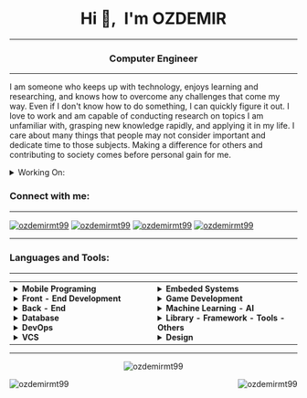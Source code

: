 <h1 align="center">Hi 👋,&nbsp I'm OZDEMIR</h1>
<hr>
<h3 align="center">Computer Engineer</h3>
<hr>
<div>
    <p> I am someone who keeps up with technology, enjoys learning and researching, and knows how to overcome any challenges that come my way. Even if I don't know how to do something, I can quickly figure it out. I love to work and am capable of conducting research on topics I am unfamiliar with, grasping new knowledge rapidly, and applying it in my life. I care about many things that people may not consider important and dedicate time to those subjects. Making a difference for others and contributing to society comes before personal gain for me. </p>
</div>
<p>
<details>
<summary>Working On:</summary>
<hr>
<ul>
    <li>Desktop Application Development</li>
    <li>Web Application Development</li>
    <li>Android Development</li>
    <li>System Management</li>
    <li>Networking</li>
</ul>
<hr>
</details>
</p>
<h3 align="left">Connect with me:</h3>
<hr>
	<p align=" left">
<a href="https://linkedin.com/in/ozdemirmt99" target="blank"><img align="center" src="https://raw.githubusercontent.com/rahuldkjain/github-profile-readme-generator/master/src/images/icons/Social/linked-in-alt.svg" alt="ozdemirmt99" height="30" width="60" /></a>
<a href="https://stackoverflow.com/users/ozdemirmt99" target="blank"><img align="center" src="https://raw.githubusercontent.com/rahuldkjain/github-profile-readme-generator/master/src/images/icons/Social/stack-overflow.svg" alt="ozdemirmt99" height="30" width="60" /></a>
<a href="https://kaggle.com/ozdemirmt99" target="blank"><img align="center" src="https://raw.githubusercontent.com/rahuldkjain/github-profile-readme-generator/master/src/images/icons/Social/kaggle.svg" alt="ozdemirmt99" height="30" width="60" /></a>
<a href="https://www.hackerrank.com/ozdemirmt99" target="blank"><img align="center" src="https://raw.githubusercontent.com/rahuldkjain/github-profile-readme-generator/master/src/images/icons/Social/hackerrank.svg" alt="ozdemirmt99" height="30" width="60" /></a>
</p>
<hr>
<h3 align="left">Languages and Tools:</h3>
<hr>
<p align="left">
<table>
    <th align="left" width="50%">
        <details>
            <summary>Mobile Programing</summary>
            <a href="https://developer.android.com" target="_blank" rel=""><img src="https://raw.githubusercontent.com/devicons/devicon/master/icons/android/android-original-wordmark.svg" alt="android" width="60" height="60" /></a>
            <a href="https://flutter.dev" target="_blank" rel="noreferrer"><img src="https://www.vectorlogo.zone/logos/flutterio/flutterio-icon.svg" alt="flutter" width="60" height="60" /></a>
            <a href="https://dart.dev" target="_blank" rel="noreferrer"><img src="https://www.vectorlogo.zone/logos/dartlang/dartlang-icon.svg" alt="dart" width="60" height="60" /></a>
            <a href="https://kotlinlang.org" target="blank" rel="noreferrer"><img src="https://www.vectorlogo.zone/logos/kotlinlang/kotlinlang-icon.svg" alt="kotlin" width="60" height="60" /></a>
        </details>
        <details>
            <summary>Front - End Development</summary>
            <a href="https://www.w3.org/html/" target="_blank" rel="noreferrer"><img src="https://raw.githubusercontent.com/devicons/devicon/master/icons/html5/html5-original-wordmark.svg" alt="html5" width="60" height="60" /></a>
            <a href="https://developer.mozilla.org/en-US/docs/Web/JavaScript" target="_blank" rel="noreferrer"><img src="https://raw.githubusercontent.com/devicons/devicon/master/icons/javascript/javascript-original.svg" alt="javascript" width="60" height="60" /></a>
            <a href="https://reactjs.org/" target="_blank" rel="noreferrer"><img src="https://raw.githubusercontent.com/devicons/devicon/master/icons/react/react-original-wordmark.svg" alt="react" width="60" height="60" /></a>
            <a href="https://redux.js.org" target="_blank" rel="noreferrer"><img src="https://raw.githubusercontent.com/devicons/devicon/master/icons/redux/redux-original.svg" alt="redux" width="60" height="60" /></a>
            <a href="https://angular.io" target="_blank" rel="noreferrer"><img src="https://angular.io/assets/images/logos/angular/angular.svg" alt="angular" width="60" height="60" /></a>
            <a href="https://vuejs.org/" target="_blank" rel="noreferrer"><img src="https://raw.githubusercontent.com/devicons/devicon/master/icons/vuejs/vuejs-original-wordmark.svg" alt="vuejs" width="60" height="60" /></a>
            <a href="https://www.typescriptlang.org/" target="_blank" rel="noreferrer"><img src="https://raw.githubusercontent.com/devicons/devicon/master/icons/typescript/typescript-original.svg" alt="typescript" width="60" height="60" /></a>
            <a href="https://getbootstrap.com" target="_blank" rel="noreferrer"><img src="https://upload.wikimedia.org/wikipedia/commons/thumb/b/b2/Bootstrap_logo.svg/2560px-Bootstrap_logo.svg.png" alt="bootstrap" width="60" height="60" /></a>
            <a href="https://tailwindcss.com/" target="_blank" rel="noreferrer"><img src="https://www.vectorlogo.zone/logos/tailwindcss/tailwindcss-icon.svg" alt="tailwind" width="60" height="60" /></a>
            <a href="https://materializecss.com/" target="_blank" rel="noreferrer"><img src="https://raw.githubusercontent.com/prplx/svg-logos/5585531d45d294869c4eaab4d7cf2e9c167710a9/svg/materialize.svg" alt="materialize" width="60" height="60" /></a>
            <a href="https://www.w3schools.com/css/" target="_blank" rel="noreferrer"><img src="https://raw.githubusercontent.com/devicons/devicon/master/icons/css3/css3-original-wordmark.svg" alt="css3" width="60" height="60" /></a>
            <a href="https://d3js.org/" target="_blank" rel="noreferrer"><img src="https://raw.githubusercontent.com/devicons/devicon/master/icons/d3js/d3js-original.svg" alt="d3js" width="60" height="60" /></a>
            <a href="https://www.chartjs.org" target="_blank" rel="noreferrer"><img src="https://www.chartjs.org/media/logo-title.svg" alt="chartjs" width="60" height="60" /></a>
        </details>
        <details>
            <summary>Back - End</summary>
            <a href="https://www.w3schools.com/cs/" target="_blank" rel="noreferrer"><img src="https://raw.githubusercontent.com/devicons/devicon/master/icons/csharp/csharp-original.svg" alt="csharp" width="60" height="60" /></a>
            <a href="https://nodejs.org" target="_blank" rel="noreferrer"><img src="https://miro.medium.com/v2/resize:fit:900/1*TY9uBBO9leUbRtlXmQBiug.png" alt="nodejs" width="60" height="60" /></a>
            <a href="https://dotnet.microsoft.com/" target="_blank" rel="noreferrer"><img src="https://upload.wikimedia.org/wikipedia/commons/thumb/7/7d/Microsoft_.NET_logo.svg/456px-Microsoft_.NET_logo.svg.png" alt="dotnet" width="60" height="60" /></a>
            <a href="https://golang.org" target="_blank" rel="noreferrer"><img src="https://raw.githubusercontent.com/devicons/devicon/master/icons/go/go-original.svg" alt="go" width="60" height="60" /></a>
            <a href="https://www.java.com" target="_blank" rel="noreferrer"><img src="https://raw.githubusercontent.com/devicons/devicon/master/icons/java/java-original.svg" alt="java" width="60" height="60" /></a>
            <a href="https://www.mathworks.com/" target="_blank" rel="noreferrer"><img src="https://upload.wikimedia.org/wikipedia/commons/2/21/Matlab_Logo.png" alt="matlab" width="60" height="60" /></a>
            <a href="https://www.python.org" target="_blank" rel="noreferrer"><img src="https://raw.githubusercontent.com/devicons/devicon/master/icons/python/python-original.svg" alt="python" width="60" height="60" /></a>
        </details>
        <details>
            <summary>Database</summary>
            <a href="https://www.mongodb.com/" target="_blank" rel="noreferrer"><img src="https://miro.medium.com/v2/resize:fit:1000/0*8v1xNP18Ovj3wg6K.gif" alt="mongodb" width="60" height="60" /></a>
            <a href="https://www.microsoft.com/en-us/sql-server" target="_blank" rel="noreferrer"><img src="https://www.media3.net/img/m3/mssql.jpg" alt="mssql" width="60" height="60" /></a>
            <a href="https://www.mysql.com/" target="_blank" rel="noreferrer"><img src="https://raw.githubusercontent.com/devicons/devicon/master/icons/mysql/mysql-original-wordmark.svg" alt="mysql" width="60" height="60" /></a>
            <a href="https://firebase.google.com/" target="_blank" rel="noreferrer"><img src="https://www.vectorlogo.zone/logos/firebase/firebase-icon.svg" alt="firebase" width="60" height="60" /></a>
            <a href="https://www.postgresql.org" target="_blank" rel="noreferrer"><img src="https://upload.wikimedia.org/wikipedia/commons/thumb/2/29/Postgresql_elephant.svg/1200px-Postgresql_elephant.svg.png" alt="postgresql" width="60" height="60" /></a>
            <a href="https://www.oracle.com/" target="_blank" rel="noreferrer"><img src="https://raw.githubusercontent.com/devicons/devicon/master/icons/oracle/oracle-original.svg" alt="oracle" width="60" height="60" /></a>
        </details>
        <details>
            <summary>DevOps</summary>
            <a href="https://www.docker.com/" target="_blank" rel="noreferrer"><img src="https://raw.githubusercontent.com/devicons/devicon/master/icons/docker/docker-original-wordmark.svg" alt="docker" width="60" height="60" /></a>
            <a href="https://www.jenkins.io" target="_blank" rel="noreferrer"><img src="https://www.vectorlogo.zone/logos/jenkins/jenkins-icon.svg" alt="jenkins" width="60" height="60" /></a>
        </details>
        <details>
        <summary>VCS</summary>
            <a href="https://git-scm.com/" target="_blank" rel="noreferrer"><img src="https://www.vectorlogo.zone/logos/git-scm/git-scm-icon.svg" alt="git" width="60" height="60" /></a>
            <a href="https://github.com/" target="_blank" rel="noreferrer"><img src="https://cdn.pixabay.com/photo/2022/01/30/13/33/github-6980894_1280.png" alt="git" width="60" height="60" /></a>
            <a href="https://about.gitlab.com/" target="_blank" rel="noreferrer"><img src="https://yt3.googleusercontent.com/R6P5skGdZJeM1bebvt3ILeU8k-9tiqE5T198RmBH8SoGXH2gk_Lk-45uZoq6X6pW4a4c9Sqn=s900-c-k-c0x00ffffff-no-rj" alt="git" width="60" height="60" /></a>
        </details>
    </th>
    <th align="left" width="50%" >
        <details>
            <summary>Embeded Systems</summary>
            <a href="https://www.arduino.cc/" target="_blank" rel="noreferrer"><img src="https://cdn.worldvectorlogo.com/logos/arduino-1.svg" alt="arduino" width="60" height="60" /></a>
            <a href="https://www.cprogramming.com/" target="_blank" rel="noreferrer"><img src="https://raw.githubusercontent.com/devicons/devicon/master/icons/c/c-original.svg" alt="c" width="60" height="60" /></a>
            <a href="https://www.w3schools.com/cpp/" target="_blank" rel="noreferrer"><img src="https://raw.githubusercontent.com/devicons/devicon/master/icons/cplusplus/cplusplus-original.svg" alt="cplusplus" width="60" height="60" /></a>
        </details>
        <details>
            <summary>Game Development</summary>
            <a href="https://unity.com/" target="_blank" rel="noreferrer"><img src="https://encrypted-tbn0.gstatic.com/images?q=tbn:ANd9GcTnP7rhA533uFOszMZikW5jnZXAtG72GxFIfyjcYi4siQ&s" alt="unity" width="60" height="60" /></a>
            <a href="https://unrealengine.com/" target="_blank" rel="noreferrer"><img src="https://www.pikpng.com/pngl/b/543-5434947_unreal-engine-logo-unreal-engine-logo-ico-clipart.png" alt="unreal" width="60" height="60" /></a>
        </details>
        <details>
            <summary>Machine Learning - AI</summary>
            <a href="https://pytorch.org/" target="_blank" rel="noreferrer"><img src="https://www.vectorlogo.zone/logos/pytorch/pytorch-icon.svg" alt="pytorch" width="60" height="60" /></a>
            <a href="https://www.tensorflow.org" target="_blank" rel="noreferrer"><img src="https://www.vectorlogo.zone/logos/tensorflow/tensorflow-icon.svg" alt="tensorflow" width="60" height="60" /></a>
        </details>
        <details>
            <summary>Library - Framework - Tools - Others</summary>
            <a href="https://spring.io/" target="_blank" rel="noreferrer"><img src="https://www.vectorlogo.zone/logos/springio/springio-icon.svg" alt="spring" width="60" height="60" /></a>
            <a href="https://opencv.org/" target="_blank" rel="noreferrer"><img src="https://www.vectorlogo.zone/logos/opencv/opencv-icon.svg" alt="opencv" width="60" height="60" /></a>
            <a href="https://pandas.pydata.org/" target="_blank" rel="noreferrer"><img src="https://raw.githubusercontent.com/devicons/devicon/2ae2a900d2f041da66e950e4d48052658d850630/icons/pandas/pandas-original.svg" alt="pandas" width="60" height="60" /></a>
            <a href="https://scikit-learn.org/" target="_blank" rel="noreferrer"><img src="https://upload.wikimedia.org/wikipedia/commons/0/05/Scikit_learn_logo_small.svg" alt="scikit_learn" width="60" height="60" /></a>
            <a href="https://www.nginx.com" target="_blank" rel="noreferrer"><img src="https://raw.githubusercontent.com/devicons/devicon/master/icons/nginx/nginx-original.svg" alt="nginx" width="60" height="60" /></a>
            <a href="https://postman.com" target="_blank" rel="noreferrer"><img src="https://www.vectorlogo.zone/logos/getpostman/getpostman-icon.svg" alt="postman" width="60" height="60" /></a>
            <a href="https://www.linux.org/" target="_blank" rel="noreferrer"><img src="https://raw.githubusercontent.com/devicons/devicon/master/icons/linux/linux-original.svg" alt="linux" width="60" height="60" /></a>
        </details>
        <details>
            <summary>Design</summary>
            <a href="https://www.wxwidgets.org/" target="_blank" rel="noreferrer"><img src="https://upload.wikimedia.org/wikipedia/commons/c/c2/Adobe_XD_CC_icon.svg" alt="xd" width="60" height="60" /></a>
            <a href="https://www.adobe.com/in/products/illustrator.html" target="_blank" rel="noreferrer"><img src="https://www.vectorlogo.zone/logos/adobe_illustrator/adobe_illustrator-icon.svg" alt="illustrator" width="60" height="60" /></a>
            <a href="https://www.photoshop.com/en" target="_blank" rel="noreferrer"><img src="https://upload.wikimedia.org/wikipedia/commons/thumb/a/af/Adobe_Photoshop_CC_icon.svg/512px-Adobe_Photoshop_CC_icon.svg.png" alt="photoshop" width="60" height="60" /></a>
        </details>
    </th>
</table>
<hr>
</p>

<p align="center"><img src="https://github-readme-stats.vercel.app/api?username=ozdemirmt99&show_icons=true&theme=dark&title_color=56fb77&text_color=56fb77&locale=en" alt="ozdemirmt99" /></p>
<p align="left"><img align="left" src="https://github-readme-stats.vercel.app/api/top-langs?username=ozdemirmt99&show_icons=true&theme=dark&title_color=56fb77&text_color=56fb77&locale=en&layout=compact" alt="ozdemirmt99" /></p>
<p align="right"><img align="right" src="https://github-readme-streak-stats.herokuapp.com/?user=ozdemirmt99&theme=dark" alt="ozdemirmt99" /></p>

